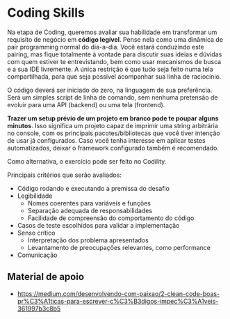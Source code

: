 # Coding Skills

Na etapa de Coding, queremos avaliar sua habilidade em transformar um requisito de negócio em __código legível__.
Pense nela como uma dinâmica de pair programming normal do dia-a-dia.
Você estará conduzindo este pairing, mas fique totalmente à vontade para discutir suas ideias e dúvidas com quem estiver te entrevistando, bem como usar mecanismos de busca e a sua IDE livremente.
A única restrição é que tudo seja feito numa tela compartilhada, para que seja possível acompanhar sua linha de raciocínio.

O código deverá ser iniciado do zero, na linguagem de sua preferência.
Será um simples script de linha de comando, sem nenhuma pretensão de evoluir para uma API (backend) ou uma tela (frontend).

__Trazer um setup prévio de um projeto em branco pode te poupar alguns minutos__. Isso significa um projeto capaz de imprimir uma string arbitrária no console, com os principais pacotes/bibliotecas que você tiver intenção de usar já configurados. Caso você tenha interesse em aplicar testes automatizados, deixar o framework configurado também é recomendado.

Como alternativa, o exercício pode ser feito no Codility.

Principais critérios que serão avaliados:
* Código rodando e executando a premissa do desafio
* Legibilidade
  * Nomes coerentes para variáveis e funções
  * Separação adequada de responsabilidades
  * Facilidade de compreensão do comportamento do código
* Casos de teste escolhidos para validar a implementação
* Senso crítico
  * Interpretação dos problema apresentados
  * Levantamento de preocupações relevantes, como performance
* Comunicação

## Material de apoio

* https://medium.com/desenvolvendo-com-paixao/2-clean-code-boas-pr%C3%A1ticas-para-escrever-c%C3%B3digos-impec%C3%A1veis-361997b3c8b5
